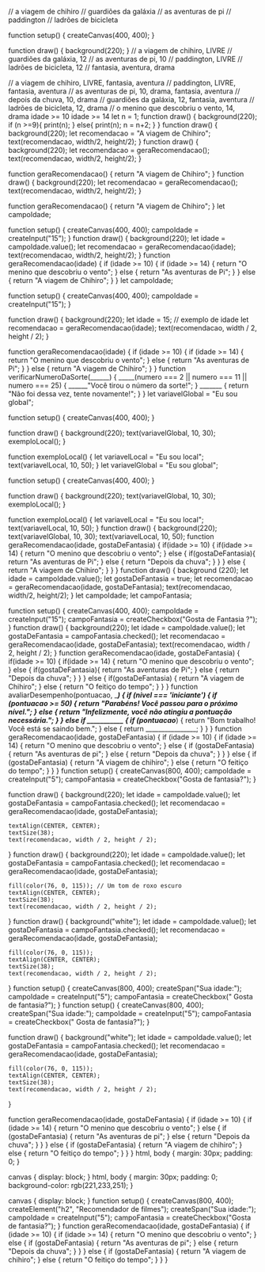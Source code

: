 // a viagem de chihiro
// guardiões da galáxia
// as aventuras de pi
// paddington
// ladrões de bicicleta

function setup() {
  createCanvas(400, 400);
}

function draw() {
  background(220);
}
// a viagem de chihiro, LIVRE
// guardiões da galáxia, 12
// as aventuras de pi, 10
// paddington, LIVRE
// ladrões de bicicleta, 12
// fantasia, aventura, drama

// a viagem de chihiro, LIVRE, fantasia, aventura
// paddington, LIVRE, fantasia, aventura
// as aventuras de pi, 10, drama, fantasia, aventura
// depois da chuva, 10, drama
// guardiões da galáxia, 12, fantasia, aventura
// ladrões de bicicleta, 12, drama
// o menino que descobriu o vento, 14, drama
idade >= 10
idade >= 14
let n = 1;
function draw() {
  background(220);
  if (n >=9){
    print(n);
  } else{
    print(n);
    n = n+2;
  }
}
function draw() {
    background(220);
    let recomendacao = "A viagem de Chihiro";
    text(recomendacao, width/2, height/2);
}
function draw() {
    background(220);
    let recomendacao = geraRecomendacao();
    text(recomendacao, width/2, height/2);
}

function geraRecomendacao() {
  return "A viagem de Chihiro";
}
function draw() {
    background(220);
    let recomendacao = geraRecomendacao();
    text(recomendacao, width/2, height/2);
}

function geraRecomendacao() {
  return "A viagem de Chihiro";
}
let campoIdade;

function setup() {
    createCanvas(400, 400);
    campoIdade = createInput("15");
}
function draw() {
    background(220);
    let idade = campoIdade.value();
    let recomendacao = geraRecomendacao(idade);
    text(recomendacao, width/2, height/2);
}
function geraRecomendacao(idade) {
    if (idade >= 10) {
        if (idade >= 14) {
            return "O menino que descobriu o vento";
        } else {
            return "As aventuras de Pi";
        }
    } else {
        return "A viagem de Chihiro";
    }
}
let campoIdade;

function setup() {
  createCanvas(400, 400);
  campoIdade = createInput("15");
}

function draw() {
  background(220);
  let idade = 15; // exemplo de idade
  let recomendacao = geraRecomendacao(idade);
  text(recomendacao, width / 2, height / 2);
}

function geraRecomendacao(idade) {
  if (idade >= 10) {
    if (idade >= 14) {
      return "O menino que descobriu o vento";
    } else {
      return "As aventuras de Pi";
    }
  } else {
    return "A viagem de Chihiro";
  }
}
function verificarNumeroDaSorte(______) {
_____(numero === 2 || numero === 11 || numero === 25) {
      ______"Você tirou o número da sorte!";
} _______ {
     return "Não foi dessa vez, tente novamente!";
       }
}
let variavelGlobal = "Eu sou global";

function setup() {
  createCanvas(400, 400);
}

function draw() {
  background(220);
  text(variavelGlobal, 10, 30);
  exemploLocal();
}

function exemploLocal() {
  let variavelLocal = "Eu sou local";
  text(variavelLocal, 10, 50);
}
let variavelGlobal = "Eu sou global";

function setup() {
  createCanvas(400, 400);
}

function draw() {
  background(220);
  text(variavelGlobal, 10, 30);
  exemploLocal();
}

function exemploLocal() {
  let variavelLocal = "Eu sou local";
  text(variavelLocal, 10, 50);
}
function draw() {
  background(220);
  text(variavelGlobal, 10, 30);
  text(variavelLocal, 10, 50);
function geraRecomendacao(idade, gostaDeFantasia) {
    if(idade >= 10) {
        if(idade >= 14) {
            return "O menino que descobriu o vento";
        } else {
            if(gostaDeFantasia){
                return "As aventuras de Pi";
            } else {
                return "Depois da chuva";
            }
        }
    } else {
        return "A viagem de Chihiro";
    }
}
}
function draw() {
    background (220);
    let idade = campoIdade.value();
    let gostaDeFantasia = true;
    let recomendacao = geraRecomendacao(idade, gostaDeFantasia);
    text(recomendacao, width/2, height/2);
}
let campoIdade;
let campoFantasia;

function setup() {
    createCanvas(400, 400);
    campoIdade = createInput("15");
    campoFantasia = createCheckbox("Gosta de Fantasia ?");
}
function draw() {
    background(220);
    let idade = campoIdade.value();
    let gostaDeFantasia = campoFantasia.checked();
    let recomendacao = geraRecomendacao(idade, gostaDeFantasia);
    text(recomendacao, width / 2, height / 2);
}
function geraRecomendacao(idade, gostaDeFantasia) {
    if(idade >= 10) {
        if(idade >= 14) {
            return "O menino que descobriu o vento";
        } else {
            if(gostaDeFantasia){
                return "As aventuras de Pi";
            } else {
                return "Depois da chuva";
            }
        }
    } else {
        if(gostaDeFantasia) {
            return "A viagem de Chihiro";
        } else {
            return "O feitiço do tempo";
        }
    }
}
function avaliarDesempenho(pontuacao, ______) {
    if (nivel === 'iniciante') {
        if (pontuacao >= 50) {
            return "Parabéns! Você passou para o próximo nível.";
        } else {
            return "Infelizmente, você não atingiu a pontuação necessária.";
        }
    } else if ___________ {
        if (pontuacao_____) {
            return "Bom trabalho! Você está se saindo bem.";
        } else {
            return ________________;
        }
    }
}
function geraRecomendacao(idade, gostaDeFantasia) {
    if (idade >= 10) {
        if (idade >= 14) {
            return "O menino que descobriu o vento";
        } else {
            if (gostaDeFantasia) {
                return "As aventuras de pi";
            } else {
                return "Depois da chuva";
            }
        }
    } else {
        if (gostaDeFantasia) {
            return "A viagem de chihiro";
        } else {
            return "O feitiço do tempo";
        }
    }
}
function setup() {
    createCanvas(800, 400);
    campoIdade = createInput("5");
    campoFantasia = createCheckbox("Gosta de fantasia?");
}

function draw() {
    background(220);
    let idade = campoIdade.value();
    let gostaDeFantasia = campoFantasia.checked();
    let recomendacao = geraRecomendacao(idade, gostaDeFantasia);

    textAlign(CENTER, CENTER);
    textSize(38);
    text(recomendacao, width / 2, height / 2);
}
function draw() {
    background(220);
    let idade = campoIdade.value();
    let gostaDeFantasia = campoFantasia.checked();
    let recomendacao = geraRecomendacao(idade, gostaDeFantasia);

    fill(color(76, 0, 115)); // Um tom de roxo escuro
    textAlign(CENTER, CENTER);
    textSize(38);
    text(recomendacao, width / 2, height / 2);
}
function draw() {
    background("white");
    let idade = campoIdade.value();
    let gostaDeFantasia = campoFantasia.checked();
    let recomendacao = geraRecomendacao(idade, gostaDeFantasia);

    fill(color(76, 0, 115));
    textAlign(CENTER, CENTER);
    textSize(38);
    text(recomendacao, width / 2, height / 2);
}
function setup() {
    createCanvas(800, 400);
    createSpan("Sua idade:");
    campoIdade = createInput("5");
    campoFantasia = createCheckbox(" Gosta de fantasia?");
}
function setup() {
    createCanvas(800, 400);
    createSpan("Sua idade:");
    campoIdade = createInput("5");
    campoFantasia = createCheckbox(" Gosta de fantasia?");
}

function draw() {
    background("white");
    let idade = campoIdade.value();
    let gostaDeFantasia = campoFantasia.checked();
    let recomendacao = geraRecomendacao(idade, gostaDeFantasia);

    fill(color(76, 0, 115));
    textAlign(CENTER, CENTER);
    textSize(38);
    text(recomendacao, width / 2, height / 2);
}

function geraRecomendacao(idade, gostaDeFantasia) {
    if (idade >= 10) {
        if (idade >= 14) {
            return "O menino que descobriu o vento";
        } else {
            if (gostaDeFantasia) {
                return "As aventuras de pi";
            } else {
                return "Depois da chuva";
            }
        }
    } else {
        if (gostaDeFantasia) {
            return "A viagem de chihiro";
        } else {
            return "O feitiço do tempo";
        }
    }
}
html, body {
  margin: 30px;
  padding: 0;
}

canvas {
  display: block;
}
html, body {
  margin: 30px;
  padding: 0;
  background-color: rgb(221,233,251);
}

canvas {
  display: block;
}
function setup() {
  createCanvas(800, 400);
  createElement("h2", "Recomendador de filmes");
  createSpan("Sua idade:");
  campoIdade = createInput("5");
  campoFantasia = createCheckbox("Gosta de fantasia?");
}
function geraRecomendacao(idade, gostaDeFantasia) {
    if (idade >= 10) {
        if (idade >= 14) {
            return "O menino que descobriu o vento";
        } else {
            if (gostaDeFantasia) {
                return "As aventuras de pi";
            } else {
                return "Depois da chuva";
            }
        }
    } else {
        if (gostaDeFantasia) {
            return "A viagem de chihiro";
        } else {
            return "O feitiço do tempo";
        }
    }
}
